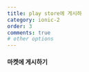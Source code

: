 ```yaml
---
title: play store에 게시하
category: ionic-2
order: 3
comments: true
# other options
---
```


#### 마켓에 게시하기